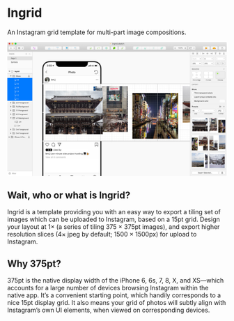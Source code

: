 Ingrid
======

An Instagram grid template for multi-part image compositions.

![demo]

Wait, who or what is Ingrid?
----------------------------

Ingrid is a template providing you with an easy way to export a tiling set of images which can be uploaded to Instagram, based on a 15pt grid. Design your layout at 1× (a series of tiling 375 × 375pt images), and export higher resolution slices (4× jpeg by default; 1500 × 1500px) for upload to Instagram.


Why 375pt?
----------

375pt is the native display width of the iPhone 6, 6s, 7, 8, X, and XS—which accounts for a large number of devices browsing Instagram within the native app. It’s a convenient starting point, which handily corresponds to a nice 15pt display grid. It also means your grid of photos will subtly align with Instagram’s own UI elements, when viewed on corresponding devices.

[demo]: ./demo.jpg "Screenshot of Ingrid template in Sketch"
